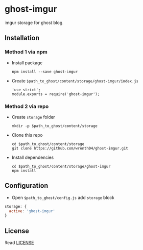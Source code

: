 # ghost-imgur
imgur storage for ghost blog.

## Installation

### Method 1 via npm
- Install package
  ```
  npm install --save ghost-imgur
  ```

- Create `$path_to_ghost/content/storage/ghost-imgur/index.js`
  ```
  'use strict';
  module.exports = require('ghost-imgur');
  ```


### Method 2 via repo

- Create `storage` folder

  ```
  mkdir -p $path_to_ghost/content/storage
  
  ```

- Clone this repo

  ```
  cd $path_to_ghost/content/storage
  git clone https://github.com/wrenth04/ghost-imgur.git
  
  ```

- Install dependencies

  ```
  cd $path_to_ghost/content/storage/ghost-imgur
  npm install
  
  ```

## Configuration

- Open `$path_to_ghost/config.js` add `storage` block

```js
storage: {
  active: 'ghost-imgur'
}
```

## License

Read [LICENSE](LICENSE)

